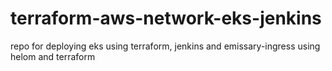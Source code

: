 # terraform-aws-network-eks-jenkins
repo for deploying eks using terraform, jenkins  and emissary-ingress using helom and terraform

